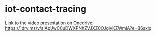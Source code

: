 # iot-contact-tracing
Link to the video presentation on Onedrive: https://1drv.ms/v/s!ApUwC0uDWXPNhZVJXZ0OJglyKZWmlA?e=B6sxlq
